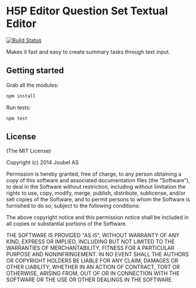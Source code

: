 H5P Editor Question Set Textual Editor
==========


[![Build Status](https://travis-ci.org/h5p/h5p-editor-question-set-textual-editor.svg?branch=unittests)](https://travis-ci.org/h5p/h5p-editor-question-set-textual-editor)

Makes it fast and easy to create summary tasks through text input.

## Getting started

Grab all the modules:
```javascript
npm install
```

Run tests:
```javscript
npm test
```

## License

(The MIT License)

Copyright (c) 2014 Joubel AS

Permission is hereby granted, free of charge, to any person obtaining a copy of this software and associated documentation files (the "Software"), to deal in the Software without restriction, including without limitation the rights to use, copy, modify, merge, publish, distribute, sublicense, and/or sell copies of the Software, and to permit persons to whom the Software is furnished to do so, subject to the following conditions:

The above copyright notice and this permission notice shall be included in all copies or substantial portions of the Software.

THE SOFTWARE IS PROVIDED "AS IS", WITHOUT WARRANTY OF ANY KIND, EXPRESS OR IMPLIED, INCLUDING BUT NOT LIMITED TO THE WARRANTIES OF MERCHANTABILITY, FITNESS FOR A PARTICULAR PURPOSE AND NONINFRINGEMENT. IN NO EVENT SHALL THE AUTHORS OR COPYRIGHT HOLDERS BE LIABLE FOR ANY CLAIM, DAMAGES OR OTHER LIABILITY, WHETHER IN AN ACTION OF CONTRACT, TORT OR OTHERWISE, ARISING FROM, OUT OF OR IN CONNECTION WITH THE SOFTWARE OR THE USE OR OTHER DEALINGS IN THE SOFTWARE.
